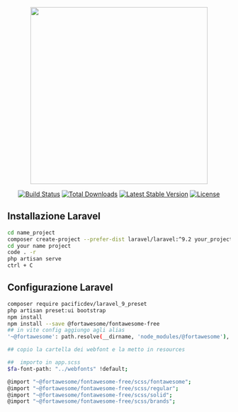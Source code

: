 <p align="center"><a href="https://laravel.com" target="_blank"><img src="https://raw.githubusercontent.com/laravel/art/master/logo-lockup/5%20SVG/2%20CMYK/1%20Full%20Color/laravel-logolockup-cmyk-red.svg" width="400"></a></p>

<p align="center">
<a href="https://travis-ci.org/laravel/framework"><img src="https://travis-ci.org/laravel/framework.svg" alt="Build Status"></a>
<a href="https://packagist.org/packages/laravel/framework"><img src="https://img.shields.io/packagist/dt/laravel/framework" alt="Total Downloads"></a>
<a href="https://packagist.org/packages/laravel/framework"><img src="https://img.shields.io/packagist/v/laravel/framework" alt="Latest Stable Version"></a>
<a href="https://packagist.org/packages/laravel/framework"><img src="https://img.shields.io/packagist/l/laravel/framework" alt="License"></a>
</p>

## Installazione Laravel

```bash
cd name_project
composer create-project --prefer-dist laravel/laravel:^9.2 your_project_name_here
cd your name project
code . -r
php artisan serve
ctrl + C

```
## Configurazione Laravel

```bash
composer require pacificdev/laravel_9_preset
php artisan preset:ui bootstrap
npm install
npm install --save @fortawesome/fontawesome-free
## in vite config aggiungo agli alias
'~@fortawesome': path.resolve(__dirname, 'node_modules/@fortawesome'),

## copio la cartella dei webfont e la metto in resources

##  importo in app.scss 
$fa-font-path: "../webfonts" !default;

@import "~@fortawesome/fontawesome-free/scss/fontawesome";
@import "~@fortawesome/fontawesome-free/scss/regular";
@import "~@fortawesome/fontawesome-free/scss/solid";
@import "~@fortawesome/fontawesome-free/scss/brands";
```
